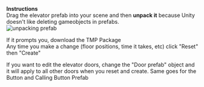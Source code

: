 **Instructions**   
Drag the elevator prefab into your scene and then **unpack it** because Unity doesn't like deleting gameobjects in prefabs.    
![unpacking prefab](https://i.imgur.com/fdUFmyC.png)   

If it prompts you, download the TMP Package   
Any time you make a change (floor positions, time it takes, etc) click "Reset" then "Create"

If you want to edit the elevator doors, change the "Door prefab" object and it will apply to all other doors when you reset and create. Same goes for the Button and Calling Button Prefab
